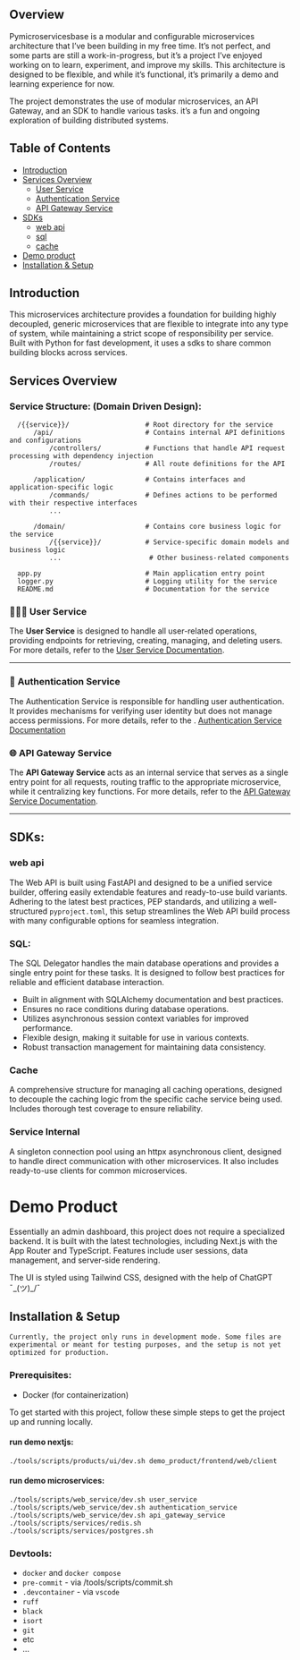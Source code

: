 ## Overview

Pymicroservicesbase is a modular and configurable microservices architecture that I’ve been building in my free time. It’s not perfect, and some parts are still a work-in-progress, but it’s a project I’ve enjoyed working on to learn, experiment, and improve my skills. This architecture is designed to be flexible, and while it’s functional, it’s primarily a demo and learning experience for now.

The project demonstrates the use of modular microservices, an API Gateway, and an SDK to handle various tasks. it’s a fun and ongoing exploration of building distributed systems.


## Table of Contents

- [Introduction](#introduction)
- [Services Overview](#services-overview)
  - [User Service](#user-service)
  - [Authentication Service](#authentication-service)
  - [API Gateway Service](#api-gateway-service)
- [SDKs](#sdk--web-api)
  - [web api]()
  - [sql]()
  - [cache]()
- [Demo product](#demo-product)
- [Installation & Setup](#installation--setup)


## Introduction

This microservices architecture provides a foundation for building highly decoupled, generic microservices that are flexible to integrate into any type of system, while maintaining a strict scope of responsibility per service. Built with Python for fast development, it uses a sdks to share common building blocks across services.


## Services Overview


### Service Structure: (Domain Driven Design):
```
  /{{service}}/                   # Root directory for the service
      /api/                       # Contains internal API definitions and configurations
          /controllers/           # Functions that handle API request processing with dependency injection
          /routes/                # All route definitions for the API

      /application/               # Contains interfaces and application-specific logic
          /commands/              # Defines actions to be performed with their respective interfaces
          ...

      /domain/                    # Contains core business logic for the service
          /{{service}}/           # Service-specific domain models and business logic
          ...                      # Other business-related components

  app.py                          # Main application entry point
  logger.py                       # Logging utility for the service
  README.md                       # Documentation for the service
```


### 🧑‍🤝‍🧑 **User Service**



The **User Service**  is designed to handle all user-related operations, providing endpoints for retrieving, creating, managing, and deleting users. For more details, refer to the [User Service Documentation](pymicroservicesbase/services/authentication_service/README.md).


---

### 🪪 **Authentication Service**

The Authentication Service is responsible for handling user authentication. It provides mechanisms for verifying user identity but does not manage access permissions. For more details, refer to the .
[Authentication Service Documentation](pymicroservicesbase/services/authentication_service/README.md)


### 🌐 **API Gateway Service**

The **API Gateway Service**  acts as an internal service that serves as a single entry point for all requests, routing traffic to the appropriate microservice, while it centralizing key functions. For more details, refer to the [API Gateway Service Documentation](pymicroservicesbase/services/api_gateway_service/README.md).


---

## SDKs:

### web api
The Web API is built using FastAPI and designed to be a unified service builder, offering easily extendable features and ready-to-use build variants. Adhering to the latest best practices, PEP standards, and utilizing a well-structured `pyproject.toml`, this setup streamlines the Web API build process with many configurable options for seamless integration.

### SQL:
The SQL Delegator handles the main database operations and provides a single entry point for these tasks. It is designed to follow best practices for reliable and efficient database interaction.
- Built in alignment with SQLAlchemy documentation and best practices.
- Ensures no race conditions during database operations.
-  Utilizes asynchronous session context variables for improved performance.
- Flexible design, making it suitable for use in various contexts.
- Robust transaction management for maintaining data consistency.


### Cache
A comprehensive structure for managing all caching operations, designed to decouple the caching logic from the specific cache service being used. Includes thorough test coverage to ensure reliability.


### Service Internal
A singleton connection pool using an httpx asynchronous client, designed to handle direct communication with other microservices. It also includes ready-to-use clients for common microservices.


# Demo Product
Essentially an admin dashboard, this project does not require a specialized backend. It is built with the latest technologies, including Next.js with the App Router and TypeScript. Features include user sessions, data management, and server-side rendering.

The UI is styled using Tailwind CSS, designed with the help of
ChatGPT  ¯\_(ツ)_/¯





## Installation & Setup
    Currently, the project only runs in development mode. Some files are experimental or meant for testing purposes, and the setup is not yet optimized for production.

### Prerequisites:
- Docker (for containerization)

To get started with this project, follow these simple steps to get the project up and running locally.


#### run demo nextjs:
```
./tools/scripts/products/ui/dev.sh demo_product/frontend/web/client
```

#### run demo microservices:
```
./tools/scripts/web_service/dev.sh user_service
./tools/scripts/web_service/dev.sh authentication_service
./tools/scripts/web_service/dev.sh api_gateway_service
./tools/scripts/services/redis.sh
./tools/scripts/services/postgres.sh

```


### Devtools:
  - `docker` and `docker compose`
  - `pre-commit` - via /tools/scripts/commit.sh
  - `.devcontainer` - via `vscode`
  - `ruff`
  - `black`
  - `isort`
  - `git`
  - etc
  - ...
